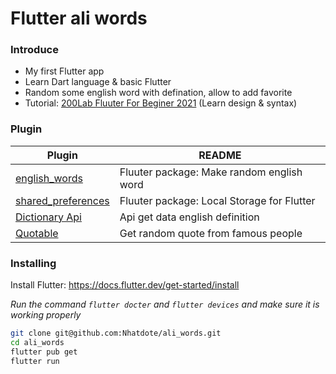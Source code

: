# Flutter ali words
### Introduce
- My first Flutter app 
- Learn Dart language & basic Flutter
- Random some english word with defination, allow to add favorite
- Tutorial: [200Lab Fluuter For Beginer 2021](https://www.youtube.com/watch?v=duvldqNOcTk&list=PLFcgubjtcw5U-Y6z1gpR02ebF-jyLoyga&ab_channel=200LabEducation) (Learn design & syntax)

### Plugin
| Plugin | README |
| ------ | ------ |
| [english_words](https://breakdance.github.io/breakdance/) | Fluuter package: Make random english word |
| [shared_preferences](https://pub.dev/packages/shared_preferences) | Fluuter package: Local Storage for Flutter |
| [Dictionary Api](https://api.dictionaryapi.dev/api/v2/entries/en/music) | Api get data english definition |
| [Quotable](https://api.quotable.io/random) | Get random quote from famous people |

### Installing
Install Flutter: https://docs.flutter.dev/get-started/install

_Run the command `flutter docter` and `flutter devices` and make sure it is working properly_

```sh
git clone git@github.com:Nhatdote/ali_words.git
cd ali_words
flutter pub get
flutter run
```

